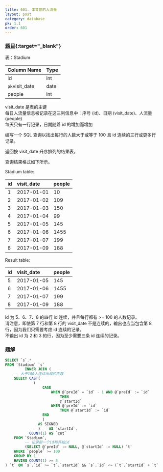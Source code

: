 ```yaml
---
title: 601. 体育馆的人流量
layout: post
category: database
pk: 1.1
order: 601
---
```


### [题目](https://leetcode-cn.com/problems/human-traffic-of-stadium/){:target="_blank"}

表：Stadium

| Column Name   | Type    |
|:---|:---|
| id            | int     |
| `pk`visit_date    | date    |
| people        | int     |

visit_date 是表的主键  
每日人流量信息被记录在这三列信息中：序号 (id)、日期 (visit_date)、人流量 (people)  
每天只有一行记录，日期随着 id 的增加而增加


编写一个 SQL 查询以找出每行的人数大于或等于 100 且 id 连续的三行或更多行记录。

返回按 visit_date 升序排列的结果表。

查询结果格式如下所示。

Stadium table:

| id   | visit_date | people    |
|:---|:---|:---|
| 1    | 2017-01-01 | 10        |
| 2    | 2017-01-02 | 109       |
| 3    | 2017-01-03 | 150       |
| 4    | 2017-01-04 | 99        |
| 5    | 2017-01-05 | 145       |
| 6    | 2017-01-06 | 1455      |
| 7    | 2017-01-07 | 199       |
| 8    | 2017-01-09 | 188       |

Result table:

| id   | visit_date | people    |
|:---|:---|:---|
| 5    | 2017-01-05 | 145       |
| 6    | 2017-01-06 | 1455      |
| 7    | 2017-01-07 | 199       |
| 8    | 2017-01-09 | 188       |

id 为 5、6、7、8 的四行 id 连续，并且每行都有 >= 100 的人数记录。  
请注意，即使第 7 行和第 8 行的 visit_date 不是连续的，输出也应当包含第 8 行，因为我们只需要考虑 id 连续的记录。  
不输出 id 为 2 和 3 的行，因为至少需要三条 id 连续的记录。

### 题解

```sql
SELECT `s`.*
FROM `Stadium` `s`
         INNER JOIN (
    -- 大于100人连续出现的次数
    SELECT CAST(
             (
                 CASE
                     WHEN @`preId` = `id` - 1 AND @`preId` := `id`
                         THEN
                         @`startId`
                     WHEN @`preId` := `id`
                         THEN @`startId` := `id`
                 END
                 )
               AS SIGNED
               )    AS `startId`,
           COUNT(1) AS `cnt`
    FROM `Stadium`,
         -- 记录前一个id和开始id
         (SELECT @`preId` := NULL, @`startId` := NULL) `t`
    WHERE `people` >= 100
    GROUP BY 1
    HAVING COUNT(1) >= 3
) `t` ON `s`.`id` >= `t`.`startId` && `s`.`id` <= (`t`.`startId` + `t`.`cnt` - 1)
```